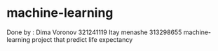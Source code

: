 # machine-learning
Done by :
 Dima Voronov 321241119
Itay menashe 313298655
machine-learning project that predict  life expectancy
